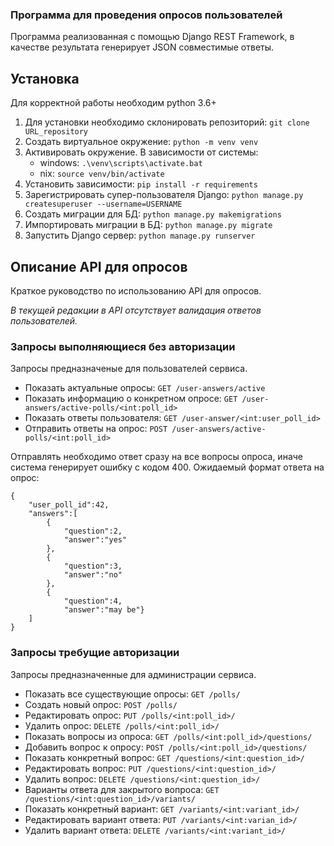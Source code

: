 ### Программа для проведения опросов пользователей

Программа реализованная с помощью Django REST Framework, 
в качестве результата генерирует JSON совместимые ответы.

## Установка

Для корректной работы необходим python 3.6+

1. Для установки необходимо склонировать репозиторий:
`git clone URL_repository`
2. Создать виртуальное окружение:
`python -m venv venv`
3. Активировать окружение. В зависимости от системы:
    * windows: `.\venv\scripts\activate.bat`
    * nix: `source venv/bin/activate`
4. Установить зависимости: `pip install -r requirements`
5. Зарегистрировать супер-пользователя Django:
`python manage.py createsuperuser --username=USERNAME`
6. Создать миграции для БД: `python manage.py makemigrations`
7. Импортировать миграции в БД: `python manage.py migrate`
8. Запустить Django сервер: `python manage.py runserver`

## Описание API для опросов

Краткое руководство по использованию API для опросов.

_В текущей редакции в API отсутствует валидация ответов пользователей._

### Запросы выполняющиеся без авторизации

Запросы предназначеные для пользователей сервиса.

* Показать актуальные опросы: `GET /user-answers/active`
* Показать информацию о конкретном опросе: `GET /user-answers/active-polls/<int:poll_id>`  
* Показать ответы пользователя: `GET /user-answer/<int:user_poll_id>`
* Отправить ответы на опрос: `POST /user-answers/active-polls/<int:poll_id>`
 
Отправлять необходимо ответ сразу на все вопросы опроса, иначе система генерирует ошибку с кодом 400. 
Ожидаемый формат ответа на опрос:
 
```
{
    "user_poll_id":42,
    "answers":[
        {
            "question":2,
            "answer":"yes"
        },
        { 
            "question":3,
            "answer":"no"
        },
        { 
            "question":4,
            "answer":"may be"} 
    ]
}
```

### Запросы требущие авторизации

Запросы предназначенные для администрации сервиса.

* Показать все существующие опросы: `GET /polls/`
* Создать новый опрос: `POST /polls/`
* Редактировать опрос: `PUT /polls/<int:poll_id>/`
* Удалить опрос: `DELETE /polls/<int:poll_id>/`
* Показать вопросы из опроса: `GET /polls/<int:poll_id>/questions/`
* Добавить вопрос к опросу: `POST /polls/<int:poll_id>/questions/`
* Показать конкретный вопрос: `GET /questions/<int:question_id>/`
* Редактировать вопрос: `PUT /questions/<int:question_id>/`
* Удалить вопрос: `DELETE /questions/<int:question_id>/`
* Варианты ответа для закрытого вопроса: `GET /questions/<int:question_id>/variants/`
* Показать конкретный вариант: `GET /variants/<int:variant_id>/`
* Редактировать вариант ответа: `PUT /variants/<int:varian_id>/`
* Удалить вариант ответа: `DELETE /variants/<int:variant_id>/`
